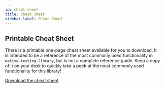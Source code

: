 ```yaml
---
id: cheat-sheet
title: Cheat Sheet
sidebar_label: Cheat Sheet
---
```


## Printable Cheat Sheet

There is a printable one-page cheat sheet available for you to download. It is intended to be a
reference of the most commonly used functionality in `native-testing-library`, but is not a complete
reference guide. Keep a copy of it on your desk to quickly take a peek at the most commonly used
functionality for this library!

[Download the cheat sheet][cheatsheet]

[cheatsheet]: https://github.com/bcarroll22/native-testing-library/raw/master/other/cheat-sheet.pdf
